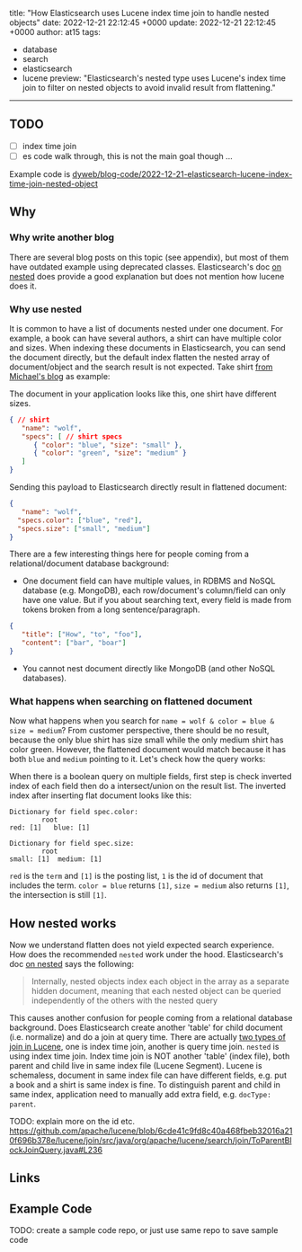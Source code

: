title: "How Elasticsearch uses Lucene index time join to handle nested objects"
date: 2022-12-21 22:12:45 +0000
update: 2022-12-21 22:12:45 +0000
author: at15
tags:
- database
- search
- elasticsearch
- lucene
preview: "Elasticsearch's nested type uses Lucene's index time join to filter on nested objects to avoid invalid result from flattening."
---

## TODO

- [ ] index time join
- [ ] es code walk through, this is not the main goal though ...

Example code is [dyweb/blog-code/2022-12-21-elasticsearch-lucene-index-time-join-nested-object](https://github.com/dyweb/blog-code/blob/main/2022-12-21-elasticsearch-lucene-index-time-join-nested-object/src/test/java/lucenejoin/LuceneIndexTimeJoinTest.java)

## Why

### Why write another blog

There are several blog posts on this topic (see appendix), but most of them have outdated example using deprecated classes.
Elasticsearch's doc [on nested](https://www.elastic.co/guide/en/elasticsearch/reference/current/nested.html)
does provide a good explanation but does not mention how lucene does it.

### Why use nested

It is common to have a list of documents nested under one document. For example, a book can have several authors,
a shirt can have multiple color and sizes. When indexing these documents in Elasticsearch, you can send the document
directly, but the default index flatten the nested array of document/object and the search result is not expected.
Take shirt [from Michael's blog](https://blog.mikemccandless.com/2012/01/searching-relational-content-with.html)  as example:

The document in your application looks like this, one shirt have different sizes.

```json
{ // shirt
   "name": "wolf",
   "specs": [ // shirt specs
      { "color": "blue", "size": "small" },
      { "color": "green", "size": "medium" }
   ]
}
```

Sending this payload to Elasticsearch directly result in flattened document:

```json
{
   "name": "wolf",
  "specs.color": ["blue", "red"],
  "specs.size": ["small", "medium"]
}
```

There are a few interesting things here for people coming from a relational/document database background:

- One document field can have multiple values, in RDBMS and NoSQL database (e.g. MongoDB), 
  each row/document's column/field can only have one value. But if you about searching text,
  every field is made from tokens broken from a long sentence/paragraph.

```json
{
   "title": ["How", "to", "foo"],
   "content": ["bar", "boar"]
}
```

- You cannot nest document directly like MongoDB (and other NoSQL databases).

### What happens when searching on flattened document

Now what happens when you search for `name = wolf & color = blue & size = medium`?
From customer perspective, there should be no result, because the only blue shirt has size small
while the only medium shirt has color green. However, the flattened document would match because
it has both `blue` and `medium` pointing to it. Let's check how the query works:

When there is a boolean query on multiple fields, first step is check inverted index of each field
then do a intersect/union on the result list. The inverted index after inserting flat document looks like this:


```text
Dictionary for field spec.color:
        root
red: [1]   blue: [1]

Dictionary for field spec.size:
        root
small: [1]  medium: [1]
```

`red` is the `term` and `[1]` is the posting list, `1` is the id of document that includes the term.
`color = blue` returns `[1]`, `size = medium` also returns `[1]`, the intersection is still `[1]`.

## How nested works

Now we understand flatten does not yield expected search experience. How does the recommended `nested` work under the hood.
Elasticsearch's doc [on nested](https://www.elastic.co/guide/en/elasticsearch/reference/current/nested.html) says the following:

> Internally, nested objects index each object in the array as a separate hidden document, meaning that each nested object can be queried independently of the others with the nested query

This causes another confusion for people coming from a relational database background.
Does Elasticsearch create another 'table' for child document (i.e. normalize) and do a join at query time.
There are actually [two types of join in Lucene](https://github.com/apache/lucene/blob/3bc8cd5c20218821a50786b05ecfb0a01a1e3e2a/lucene/join/src/java/org/apache/lucene/search/join/package-info.java#L19),
one is index time join, another is query time join. `nested` is using index time join.
Index time join is NOT another 'table' (index file), both parent and child live in same index file (Lucene Segment).
Lucene is schemaless, document in same index file can have different fields, e.g. put a book and a shirt is same index is fine.
To distinguish parent and child in same index, application need to manually add extra field, e.g. `docType: parent`.

TODO: explain more on the id etc. https://github.com/apache/lucene/blob/6cde41c9fd8c40a468fbeb32016a210f696b378e/lucene/join/src/java/org/apache/lucene/search/join/ToParentBlockJoinQuery.java#L236


## Links

## Example Code

TODO: create a sample code repo, or just use same repo to save sample code